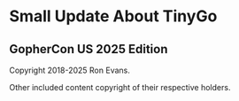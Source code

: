 # Small Update About TinyGo

## GopherCon US 2025 Edition

Copyright 2018-2025 Ron Evans.

Other included content copyright of their respective holders.

